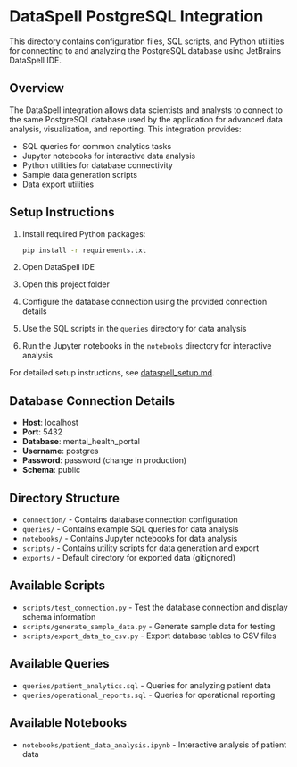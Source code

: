 # DataSpell PostgreSQL Integration

This directory contains configuration files, SQL scripts, and Python utilities for connecting to and analyzing the PostgreSQL database using JetBrains DataSpell IDE.

## Overview

The DataSpell integration allows data scientists and analysts to connect to the same PostgreSQL database used by the application for advanced data analysis, visualization, and reporting. This integration provides:

- SQL queries for common analytics tasks
- Jupyter notebooks for interactive data analysis
- Python utilities for database connectivity
- Sample data generation scripts
- Data export utilities

## Setup Instructions

1. Install required Python packages:
   ```bash
   pip install -r requirements.txt
   ```

2. Open DataSpell IDE
3. Open this project folder
4. Configure the database connection using the provided connection details
5. Use the SQL scripts in the `queries` directory for data analysis
6. Run the Jupyter notebooks in the `notebooks` directory for interactive analysis

For detailed setup instructions, see [dataspell_setup.md](dataspell_setup.md).

## Database Connection Details

- **Host**: localhost
- **Port**: 5432
- **Database**: mental_health_portal
- **Username**: postgres
- **Password**: password (change in production)
- **Schema**: public

## Directory Structure

- `connection/` - Contains database connection configuration
- `queries/` - Contains example SQL queries for data analysis
- `notebooks/` - Contains Jupyter notebooks for data analysis
- `scripts/` - Contains utility scripts for data generation and export
- `exports/` - Default directory for exported data (gitignored)

## Available Scripts

- `scripts/test_connection.py` - Test the database connection and display schema information
- `scripts/generate_sample_data.py` - Generate sample data for testing
- `scripts/export_data_to_csv.py` - Export database tables to CSV files

## Available Queries

- `queries/patient_analytics.sql` - Queries for analyzing patient data
- `queries/operational_reports.sql` - Queries for operational reporting

## Available Notebooks

- `notebooks/patient_data_analysis.ipynb` - Interactive analysis of patient data
